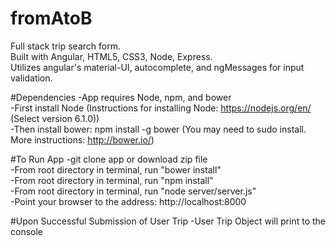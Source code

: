 # fromAtoB
Full stack trip search form. <br />
Built with Angular, HTML5, CSS3, Node, Express. <br />
Utilizes angular's material-UI, autocomplete, and ngMessages for input validation. <br />

#Dependencies
-App requires Node, npm, and bower <br />
-First install Node (Instructions for installing Node: https://nodejs.org/en/ (Select version 6.1.0))<br />
-Then install bower: npm install -g bower (You may need to sudo install. More instructions: http://bower.io/) <br />

#To Run App
-git clone app or download zip file <br />
-From root directory in terminal, run "bower install" <br />
-From root directory in terminal, run "npm install" <br />
-From root directory in terminal, run "node server/server.js" <br />
-Point your browser to the address: http://localhost:8000 <br />

#Upon Successful Submission of User Trip
-User Trip Object will print to the console


